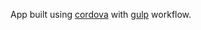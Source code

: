 App built using [cordova](http://cordova.apache.org/) with [gulp](https://github.com/gulpjs/gulp) workflow.
